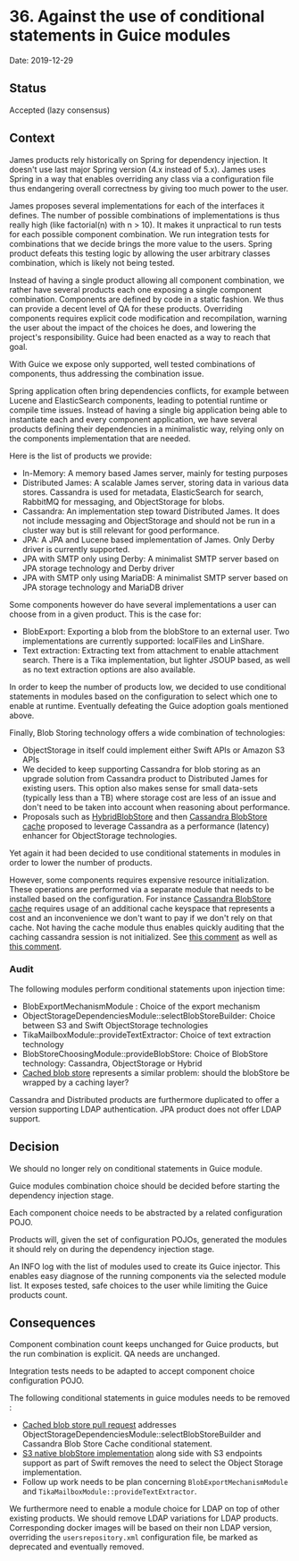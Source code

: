 # 36. Against the use of conditional statements in Guice modules

Date: 2019-12-29

## Status

Accepted (lazy consensus)

## Context

James products rely historically on Spring for dependency injection. It doesn't use last major Spring version (4.x instead of 5.x).
James uses Spring in a way that enables overriding any class via a configuration file thus endangering overall correctness by giving too much 
power to the user.

James proposes several implementations for each of the interfaces it defines. The number of possible combinations of
implementations is thus really high (like factorial(n) with n > 10). It makes it unpractical to run tests for each 
possible component combination. We run integration tests for combinations that we decide brings the more value to
the users. Spring product defeats this testing logic 
by allowing the user arbitrary classes combination, which is likely not being tested.

Instead of having a single product allowing all component combination, we rather have 
several products each one exposing a single component combination. Components are defined by code in a static fashion. 
We thus can provide a decent level of QA for these products. Overriding components requires explicit code modification 
and recompilation, warning the user about the impact of the choices he does, and lowering the project's responsibility. 
Guice had been enacted as a way to reach that goal.

With Guice we expose only supported, well tested combinations of components, thus addressing the combination issue.

Spring application often bring dependencies conflicts, for example between Lucene and ElasticSearch 
components, leading to potential runtime or compile time issues. Instead of having a single big application being able 
to instantiate each and every component application, we have several products defining their dependencies in a 
minimalistic way, relying only on the components implementation that are needed.

Here is the list of products we provide:

 - In-Memory: A memory based James server, mainly for testing purposes
 - Distributed James: A scalable James server, storing data in various data stores. Cassandra is used for metadata, 
 ElasticSearch for search, RabbitMQ for messaging, and ObjectStorage for blobs.
 - Cassandra: An implementation step toward Distributed James. It does not include messaging and ObjectStorage and 
 should not be run in a cluster way but is still relevant for good performance.
 - JPA: A JPA and Lucene based implementation of James. Only Derby driver is currently supported.
 - JPA with SMTP only using Derby: A minimalist SMTP server based on JPA storage technology and Derby driver
 - JPA with SMTP only using MariaDB: A minimalist SMTP server based on JPA storage technology and MariaDB driver

Some components however do have several implementations a user can choose from in a given product. This is the case for:

 - BlobExport: Exporting a blob from the blobStore to an external user. Two implementations are currently supported: 
 localFiles and LinShare.
 - Text extraction: Extracting text from attachment to enable attachment search. There is a Tika implementation, but 
 lighter JSOUP based, as well as no text extraction options are also available.

In order to keep the number of products low, we decided to use conditional statements in modules based on the 
configuration to select which one to enable at runtime. Eventually defeating the Guice adoption goals mentioned above.

Finally, Blob Storing technology offers a wide combination of technologies:

 - ObjectStorage in itself could implement either Swift APIs or Amazon S3 APIs
 - We decided to keep supporting Cassandra for blob storing as an upgrade solution from Cassandra product to Distributed 
James for existing users. This option also makes sense for small data-sets (typically less than a TB) where storage cost are less 
of an issue and don't need to be taken into account when reasoning about performance.
 - Proposals such as [HybridBlobStore](0014-blobstore-storage-policies.md) and then 
[Cassandra BlobStore cache](0025-cassandra-blob-store-cache.md) proposed to leverage Cassandra as a performance 
(latency) enhancer for ObjectStorage technologies.

Yet again it had been decided to use conditional statements in modules in order to lower the number of products.

However, some components requires expensive resource initialization. These operations are performed via a separate module
that needs to be installed based on the configuration. For instance 
[Cassandra BlobStore cache](0025-cassandra-blob-store-cache.md) requires usage of an additional cache keyspace that 
represents a cost and an inconvenience we don't want to pay if we don't rely on that cache. Not having the cache module 
thus enables quickly auditing that the caching cassandra session is not initialized. See 
[this comment](https://github.com/linagora/james-project/pull/3261#pullrequestreview-389804841) as well as 
[this comment](https://github.com/linagora/james-project/pull/3261#issuecomment-613911695).

### Audit

The following modules perform conditional statements upon injection time:

 - BlobExportMechanismModule : Choice of the export mechanism
 - ObjectStorageDependenciesModule::selectBlobStoreBuilder: Choice between S3 and Swift ObjectStorage technologies
 - TikaMailboxModule::provideTextExtractor: Choice of text extraction technology
 - BlobStoreChoosingModule::provideBlobStore: Choice of BlobStore technology: Cassandra, ObjectStorage or Hybrid
 - [Cached blob store](https://github.com/linagora/james-project/pull/3319) represents a similar problem: should the 
 blobStore be wrapped by a caching layer?
 
Cassandra and Distributed products are furthermore duplicated to offer a version supporting LDAP authentication. JPA 
product does not offer LDAP support.

## Decision

We should no longer rely on conditional statements in Guice module.

Guice modules combination choice should be decided before starting the dependency injection stage.

Each component choice needs to be abstracted by a related configuration POJO.

Products will, given the set of configuration POJOs, generated the modules it should rely on during the dependency 
injection stage.

An INFO log with the list of modules used to create its Guice injector. This enables easy diagnose of the running 
components via the selected module list. It exposes tested, safe choices to the user while limiting the Guice products 
count.

## Consequences

Component combination count keeps unchanged for Guice products, but the run combination is explicit. QA needs are 
unchanged.

Integration tests needs to be adapted to accept component choice configuration POJO.

The following conditional statements in guice modules needs to be removed :

 - [Cached blob store pull request](https://github.com/linagora/james-project/pull/3319) addresses 
 ObjectStorageDependenciesModule::selectBlobStoreBuilder and Cassandra Blob Store Cache conditional statement.
 - [S3 native blobStore implementation](https://github.com/linagora/james-project/pull/3099) along side with S3 endpoints
 support as part of Swift removes the need to select the Object Storage implementation.
 - Follow up work needs to be plan concerning `BlobExportMechanismModule` and `TikaMailboxModule::provideTextExtractor`.
 
We furthermore need to enable a module choice for LDAP on top of other existing products. We should remove LDAP variations
for LDAP products. Corresponding docker images will be based on their non LDAP version, overriding the `usersrepository.xml`
configuration file, be marked as deprecated and eventually removed.
